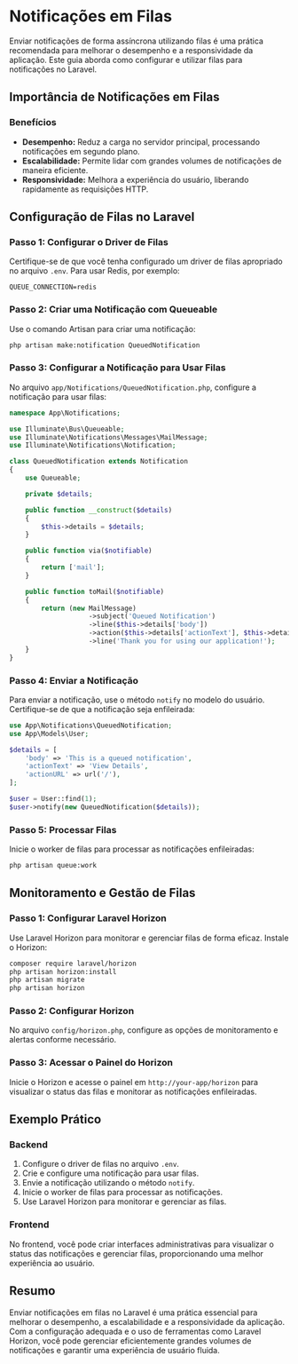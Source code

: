 # Notificações em Filas

Enviar notificações de forma assíncrona utilizando filas é uma prática recomendada para melhorar o desempenho e a responsividade da aplicação. Este guia aborda como configurar e utilizar filas para notificações no Laravel.

## Importância de Notificações em Filas

### Benefícios

- **Desempenho:** Reduz a carga no servidor principal, processando notificações em segundo plano.
- **Escalabilidade:** Permite lidar com grandes volumes de notificações de maneira eficiente.
- **Responsividade:** Melhora a experiência do usuário, liberando rapidamente as requisições HTTP.

## Configuração de Filas no Laravel

### Passo 1: Configurar o Driver de Filas

Certifique-se de que você tenha configurado um driver de filas apropriado no arquivo `.env`. Para usar Redis, por exemplo:

```env
QUEUE_CONNECTION=redis
```

### Passo 2: Criar uma Notificação com Queueable

Use o comando Artisan para criar uma notificação:

```bash
php artisan make:notification QueuedNotification
```

### Passo 3: Configurar a Notificação para Usar Filas

No arquivo `app/Notifications/QueuedNotification.php`, configure a notificação para usar filas:

```php
namespace App\Notifications;

use Illuminate\Bus\Queueable;
use Illuminate\Notifications\Messages\MailMessage;
use Illuminate\Notifications\Notification;

class QueuedNotification extends Notification
{
    use Queueable;

    private $details;

    public function __construct($details)
    {
        $this->details = $details;
    }

    public function via($notifiable)
    {
        return ['mail'];
    }

    public function toMail($notifiable)
    {
        return (new MailMessage)
                    ->subject('Queued Notification')
                    ->line($this->details['body'])
                    ->action($this->details['actionText'], $this->details['actionURL'])
                    ->line('Thank you for using our application!');
    }
}
```

### Passo 4: Enviar a Notificação

Para enviar a notificação, use o método `notify` no modelo do usuário. Certifique-se de que a notificação seja enfileirada:

```php
use App\Notifications\QueuedNotification;
use App\Models\User;

$details = [
    'body' => 'This is a queued notification',
    'actionText' => 'View Details',
    'actionURL' => url('/'),
];

$user = User::find(1);
$user->notify(new QueuedNotification($details));
```

### Passo 5: Processar Filas

Inicie o worker de filas para processar as notificações enfileiradas:

```bash
php artisan queue:work
```

## Monitoramento e Gestão de Filas

### Passo 1: Configurar Laravel Horizon

Use Laravel Horizon para monitorar e gerenciar filas de forma eficaz. Instale o Horizon:

```bash
composer require laravel/horizon
php artisan horizon:install
php artisan migrate
php artisan horizon
```

### Passo 2: Configurar Horizon

No arquivo `config/horizon.php`, configure as opções de monitoramento e alertas conforme necessário.

### Passo 3: Acessar o Painel do Horizon

Inicie o Horizon e acesse o painel em `http://your-app/horizon` para visualizar o status das filas e monitorar as notificações enfileiradas.

## Exemplo Prático

### Backend

1. Configure o driver de filas no arquivo `.env`.
2. Crie e configure uma notificação para usar filas.
3. Envie a notificação utilizando o método `notify`.
4. Inicie o worker de filas para processar as notificações.
5. Use Laravel Horizon para monitorar e gerenciar as filas.

### Frontend

No frontend, você pode criar interfaces administrativas para visualizar o status das notificações e gerenciar filas, proporcionando uma melhor experiência ao usuário.

## Resumo

Enviar notificações em filas no Laravel é uma prática essencial para melhorar o desempenho, a escalabilidade e a responsividade da aplicação. Com a configuração adequada e o uso de ferramentas como Laravel Horizon, você pode gerenciar eficientemente grandes volumes de notificações e garantir uma experiência de usuário fluida.
